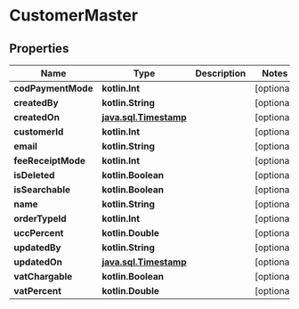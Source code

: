 
# CustomerMaster

## Properties
Name | Type | Description | Notes
------------ | ------------- | ------------- | -------------
**codPaymentMode** | **kotlin.Int** |  |  [optional]
**createdBy** | **kotlin.String** |  |  [optional]
**createdOn** | [**java.sql.Timestamp**](java.sql.Timestamp.md) |  |  [optional]
**customerId** | **kotlin.Int** |  |  [optional]
**email** | **kotlin.String** |  |  [optional]
**feeReceiptMode** | **kotlin.Int** |  |  [optional]
**isDeleted** | **kotlin.Boolean** |  |  [optional]
**isSearchable** | **kotlin.Boolean** |  |  [optional]
**name** | **kotlin.String** |  |  [optional]
**orderTypeId** | **kotlin.Int** |  |  [optional]
**uccPercent** | **kotlin.Double** |  |  [optional]
**updatedBy** | **kotlin.String** |  |  [optional]
**updatedOn** | [**java.sql.Timestamp**](java.sql.Timestamp.md) |  |  [optional]
**vatChargable** | **kotlin.Boolean** |  |  [optional]
**vatPercent** | **kotlin.Double** |  |  [optional]



